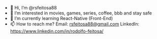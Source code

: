 - 👋 Hi, I’m @rsfeitosa88
- 👀 I’m interested in movies, games, series, coffee, bbb and stay safe
- 🌱 I’m currently learning React-Native (Front-End)
- 📫 How to reach me? 
      Email: rsfeitosa88@gmail.com 
      LinkedIn: https://www.linkedin.com/in/rodolfo-feitosa/
